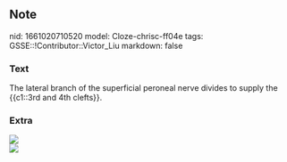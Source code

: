## Note
nid: 1661020710520
model: Cloze-chrisc-ff04e
tags: GSSE::!Contributor::Victor_Liu
markdown: false

### Text
The lateral branch of the superficial peroneal nerve divides to supply the {{c1::3rd and 4th clefts}}.

### Extra
<div><img src=
"paste-d09a526e7bd87a1b3db9a3513378633abae17193.jpg"></div><img src="paste-351b78968227566788108d3c84ae90eecb90344c.jpg">
